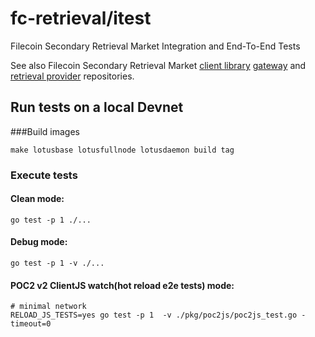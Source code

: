 # fc-retrieval/itest

Filecoin Secondary Retrieval Market Integration and End-To-End Tests

See also Filecoin Secondary Retrieval Market
[client library](https://github.com/ConsenSys/fc-retrieval/client)
[gateway](https://github.com/ConsenSys/fc-retrieval/gateway) and
[retrieval provider](https://github.com/ConsenSys/fc-retrieval/provider) repositories.

## Run tests on a local Devnet

###Build images

```
make lotusbase lotusfullnode lotusdaemon build tag
```

### Execute tests

#### Clean mode:
```
go test -p 1 ./...
```

#### Debug mode:
```
go test -p 1 -v ./...
```

#### POC2 v2 ClientJS watch(hot reload e2e tests) mode:
```
# minimal network
RELOAD_JS_TESTS=yes go test -p 1  -v ./pkg/poc2js/poc2js_test.go -timeout=0
```
